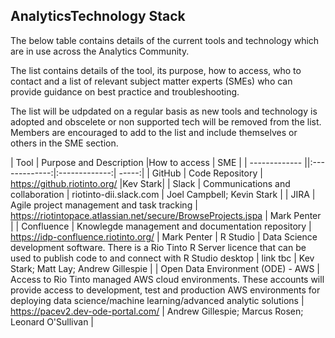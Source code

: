 ## AnalyticsTechnology Stack

The below table contains details of the current tools and technology which are in use across the Analytics Community. 

The list contains details of the tool, its purpose, how to access, who to contact and a list of relevant subject matter experts (SMEs) who can provide guidance on best practice and troubleshooting. 

The list will be udpdated on a regular basis as new tools and technology is adopted and obscelete or non supported tech will be removed from the list.  Members are encouraged to add to the list and include themselves or others in the SME section. 


| Tool          |  Purpose and Description        |How to access       | SME  |
| ------------- ||:-------------:|:-------------:| -----:|
| GitHub        | Code Repository |  https://github.riotinto.org/ |Kev Stark|
| Slack       | Communications and collaboration      | riotinto-dii.slack.com |  Joel Campbell; Kevin Stark |
| JIRA | Agile project management and task tracking      |  https://riotintopace.atlassian.net/secure/BrowseProjects.jspa |  Mark Penter |
| Confluence | Knowlegde management and documentation repository | https://idp-confluence.riotinto.org/ |  Mark Penter
| R Studio | Data Science development software. There is a Rio Tinto R Server licence that can be used to publish code to and connect with R Studio desktop | link tbc | Kev Stark; Matt Lay; Andrew Gillespie |
| Open Data Environment (ODE) - AWS | Access to Rio Tinto managed AWS cloud environments.  These accounts will provide access to development, test and production AWS environments for deploying data science/machine learning/advanced analytic solutions | https://pacev2.dev-ode-portal.com/ | Andrew Gillespie; Marcus Rosen; Leonard O'Sullivan |



